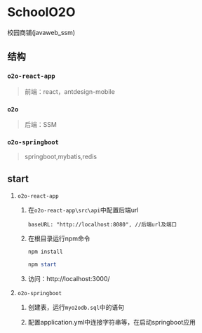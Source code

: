 # SchoolO2O
校园商铺(javaweb_ssm)

## 结构

### `o2o-react-app`

> 前端：react，antdesign-mobile

### `o2o`

> 后端：SSM

### `o2o-springboot`

> springboot,mybatis,redis



## start

1. `o2o-react-app`

    1. 在`o2o-react-app\src\api`中配置后端url

        ```
        baseURL: "http://localhost:8080", //后端url及端口
        ```

    2. 在根目录运行npm命令

        ```powershell
        npm install

        npm start
        ```
    
    3. 访问：http://localhost:3000/

2. `o2o-springboot`

    1. 创建表，运行`myo2odb.sql`中的语句

    2. 配置application.yml中连接字符串等，在启动springboot应用